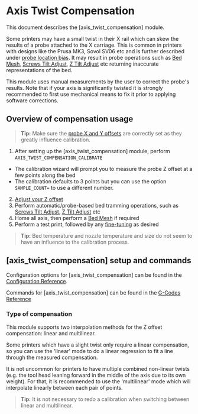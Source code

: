 # Axis Twist Compensation

This document describes the [axis_twist_compensation] module.

Some printers may have a small twist in their X rail which can skew the results
of a probe attached to the X carriage.
This is common in printers with designs like the Prusa MK3, Sovol SV06 etc and is
further described under [probe location
bias](Probe_Calibrate.md#location-bias-check). It may result in
probe operations such as [Bed Mesh](Bed_Mesh.md),
[Screws Tilt Adjust](G-Codes.md#screws_tilt_adjust),
[Z Tilt Adjust](G-Codes.md#z_tilt_adjust) etc returning inaccurate
representations of the bed.

This module uses manual measurements by the user to correct the probe's results.
Note that if your axis is significantly twisted it is strongly recommended to
first use mechanical means to fix it prior to applying software corrections.

## Overview of compensation usage

> **Tip:** Make sure the [probe X and Y offsets](Config_Reference.md#probe) are
> correctly set as they greatly influence calibration.

1. After setting up the [axis_twist_compensation] module,
perform `AXIS_TWIST_COMPENSATION_CALIBRATE`
* The calibration wizard will prompt you to measure the probe Z offset at a few
points along the bed
* The calibration defaults to 3 points but you can use the option
`SAMPLE_COUNT=` to use a different number.
2. [Adjust your Z offset](Probe_Calibrate.md#calibrating-probe-z-offset)
3. Perform automatic/probe-based bed tramming operations, such as
[Screws Tilt Adjust](G-Codes.md#screws_tilt_adjust),
[Z Tilt Adjust](G-Codes.md#z_tilt_adjust) etc
4. Home all axis, then perform a [Bed Mesh](Bed_Mesh.md) if required
5. Perform a test print, followed by any
[fine-tuning](Axis_Twist_Compensation.md#fine-tuning) as desired

> **Tip:** Bed temperature and nozzle temperature and size do not seem to have
> an influence to the calibration process.

## [axis_twist_compensation] setup and commands

Configuration options for [axis_twist_compensation] can be found in the
[Configuration Reference](Config_Reference.md#axis_twist_compensation).

Commands for [axis_twist_compensation] can be found in the
[G-Codes Reference](G-Codes.md#axis_twist_compensation)

### Type of compensation

This module supports two interpolation methods for the Z offset compensation:
linear and multilinear.

Some printers which have a slight twist only require a linear compensation, so
you can use the 'linear' mode to do a linear regression to fit a line through
the measured compensation.

It is not uncommon for printers to have multiple combined non-linear twists
(e.g. the tool head leaning forward in the middle of the axis due to its own
weight). For that, it is recommended to use the 'multilinear' mode which will
interpolate linearly between each pair of points.

> **Tip:** It is not necessary to redo a calibration when switching between
> linear and multilinear.
